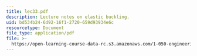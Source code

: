 ```yaml
---
title: lec33.pdf
description: Lecture notes on elastic buckling.
uid: bd534b24-6d92-16f1-2720-659d93934e6c
resourcetype: Document
file_type: application/pdf
file: >-
  https://open-learning-course-data-rc.s3.amazonaws.com/1-050-engineering-mechanics-i-fall-2007/bd534b246d9216f12720659d93934e6c_lec33.pdf
---
```

